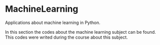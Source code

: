 # MachineLearning
Applications about machine learning in Python.

In this section the codes about the machine learning subject can be found. This codes were writed during the course about this subject.
